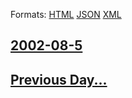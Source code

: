 
Formats: [HTML](2002/08/5/index.html)  [JSON](2002/08/5/index.json)  [XML](2002/08/5/index.xml)  

## [2002-08-5](/news/2002/08/5/index.md)

## [Previous Day...](/news/2002/08/4/index.md)

